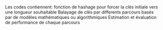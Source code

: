 Les codes contiennent:
fonction de hashage pour forcer la clés initiale vers une longueur souhaitable
Balayage de clés par differents parcours basés par de modèles mathématiques ou algorithmiques
Estimation et évaluation de performance de chaque parcours
